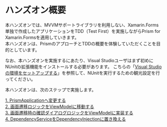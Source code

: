 # ハンズオン概要  

本ハンズオンでは、MVVMサポートライブラリを利用しない、Xamarin.Forms単独で作成したアプリケーションをTDD（Test First）を実施しながらPrism for Xamarin.Formsを適用していきます。  
本ハンズオンは、PrismのアプローチとTDDの概要を体験していただくことを目的としています。  

なお、本ハンズオンを実施するにあたり、Visual Studioユーザはまず初めにNUnitの拡張機能をインストールする必要があります。 
こちらの「[Visual Studioの環境をセットアップする](99.HandsOn-VisualStudioSetup.md)」を参照して、NUnitを実行するための観光設定を行ってください。  

本ハンズオンは、次のステップで実施します。  

[1. PrismApplicationへ変更する](02.HandOn-PrismApplication.md)  
[2. 画面遷移ロジックをViewModelに移動する](03.HandOn-NavigationCommand.md)  
[3. 画面遷移時の確認ダイアログロジックをViewModelに実装する](04.HandOn-IConfirmNavigationAsync.md)  
[4. DependencyServiceをDependencyInjectionに置き換える](05.HandOn-DependencyService.md)  

